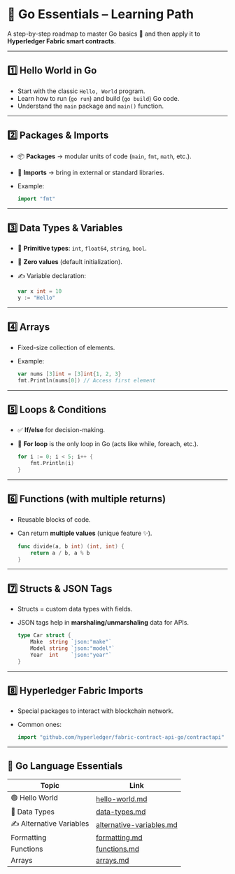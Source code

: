 # 🌟 Go Essentials – Learning Path

A step-by-step roadmap to master Go basics 🚀 and then apply it to **Hyperledger Fabric smart contracts**.

---

## 1️⃣ Hello World in Go
- Start with the classic `Hello, World` program.  
- Learn how to run (`go run`) and build (`go build`) Go code.  
- Understand the `main` package and `main()` function.

---

## 2️⃣ Packages & Imports
- 📦 **Packages** → modular units of code (`main`, `fmt`, `math`, etc.).  
- 🔗 **Imports** → bring in external or standard libraries.  
- Example:
  
  ```go
  import "fmt"
  ````

---

## 3️⃣ Data Types & Variables

* 🔢 **Primitive types**: `int`, `float64`, `string`, `bool`.
* 🧩 **Zero values** (default initialization).
* ✍️ Variable declaration:

  ```go
  var x int = 10
  y := "Hello"
  ```

---

## 4️⃣ Arrays

* Fixed-size collection of elements.
* Example:

  ```go
  var nums [3]int = [3]int{1, 2, 3}
  fmt.Println(nums[0]) // Access first element
  ```

---

## 5️⃣ Loops & Conditions

* ✅ **If/else** for decision-making.
* 🔁 **For loop** is the only loop in Go (acts like while, foreach, etc.).

  ```go
  for i := 0; i < 5; i++ {
      fmt.Println(i)
  }
  ```

---

## 6️⃣ Functions (with multiple returns)

* Reusable blocks of code.
* Can return **multiple values** (unique feature ✨).

  ```go
  func divide(a, b int) (int, int) {
      return a / b, a % b
  }
  ```

---

## 7️⃣ Structs & JSON Tags

* Structs = custom data types with fields.
* JSON tags help in **marshaling/unmarshaling** data for APIs.

  ```go
  type Car struct {
      Make  string `json:"make"`
      Model string `json:"model"`
      Year  int    `json:"year"`
  }
  ```

---

## 8️⃣ Hyperledger Fabric Imports

* Special packages to interact with blockchain network.
* Common ones:

  ```go
  import "github.com/hyperledger/fabric-contract-api-go/contractapi"
  ```

---

## 📖 Go Language Essentials

| Topic                 | Link                                                                 |
|------------------------|----------------------------------------------------------------------|
| 🟢 Hello World         | [hello-world.md](https://github.com/PriyathamVarma/go-lang/blob/main/concepts/essentials/hello-world.md) |
| 🔢 Data Types          | [data-types.md](https://github.com/PriyathamVarma/go-lang/blob/main/concepts/essentials/data-types.md) |
| ✍️ Alternative Variables | [alternative-variables.md](https://github.com/PriyathamVarma/go-lang/blob/main/concepts/essentials/alternative-variables.md) |
| Formatting | [formatting.md](https://github.com/PriyathamVarma/go-lang/blob/main/concepts/essentials/formatting.md) |
| Functions | [functions.md](https://github.com/PriyathamVarma/go-lang/tree/main/concepts/essentials) | 
| Arrays | [arrays.md](http://github.com/PriyathamVarma/go-lang/blob/main/concepts/essentials/arrays.md) |


